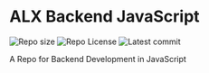 # ALX Backend JavaScript

![Repo size](https://img.shields.io/github/repo-size/Azubuikeleo13/alx-backend-javascript)
![Repo License](https://img.shields.io/github/license/Azubuikeleo13/alx-backend-javascript.svg)
![Latest commit](https://img.shields.io/github/last-commit/Azubuikeleo13/alx-backend-javascript/main?style=round-square)

A Repo for Backend Development in JavaScript
